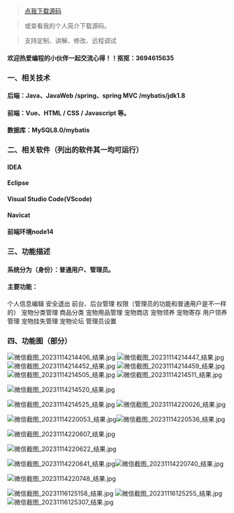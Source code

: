 > [点我下载源码](https://www.notmaker.com/detail/7c462f03a2a340469b0c631faca23685/ghp) 


> 或查看我的个人简介下载源码。

> 支持定制、讲解、修改、远程调试


#### 欢迎热爱编程的小伙伴一起交流心得！！抠抠：3694615635 



### 一、相关技术
#### 后端：Java、JavaWeb /spring、spring MVC /mybatis/jdk1.8
#### 前端：Vue、HTML / CSS / Javascript 等。
####  数据库：MySQL8.0/mybatis

### 二、相关软件（列出的软件其一均可运行）
#### IDEA
#### Eclipse
#### Visual Studio Code(VScode)
#### Navicat

#### 前端环境node14  
### 三、功能描述
#### 系统分为（身份）：普通用户、管理员。
#### 主要功能：
个人信息编辑
安全退出
前台、后台管理
权限（管理员的功能和普通用户是不一样的）
宠物分类管理
商品分类
宠物用品管理
宠物商店
宠物领养
宠物寄存
用户领养管理
宠物挂失管理
宠物论坛
管理员设置


### 四、功能图（部分）
![微信截图_20231114214406_结果.jpg](https://store.ptcc9.top/notmaker/user_upload/3bd80f18ce8947948de216e157f71105/2024-03-31%2020:34:34_%E5%BE%AE%E4%BF%A1%E6%88%AA%E5%9B%BE_20231114214406_%E7%BB%93%E6%9E%9C.jpg)
![微信截图_20231114214447_结果.jpg](https://store.ptcc9.top/notmaker/user_upload/3bd80f18ce8947948de216e157f71105/2024-03-31%2020:34:45_%E5%BE%AE%E4%BF%A1%E6%88%AA%E5%9B%BE_20231114214447_%E7%BB%93%E6%9E%9C.jpg)
![微信截图_20231114214452_结果.jpg](https://store.ptcc9.top/notmaker/user_upload/3bd80f18ce8947948de216e157f71105/2024-03-31%2020:34:52_%E5%BE%AE%E4%BF%A1%E6%88%AA%E5%9B%BE_20231114214452_%E7%BB%93%E6%9E%9C.jpg)
![微信截图_20231114214459_结果.jpg](https://store.ptcc9.top/notmaker/user_upload/3bd80f18ce8947948de216e157f71105/2024-03-31%2020:35:39_%E5%BE%AE%E4%BF%A1%E6%88%AA%E5%9B%BE_20231114214459_%E7%BB%93%E6%9E%9C.jpg)
![微信截图_20231114214505_结果.jpg](https://store.ptcc9.top/notmaker/user_upload/3bd80f18ce8947948de216e157f71105/2024-03-31%2020:35:49_%E5%BE%AE%E4%BF%A1%E6%88%AA%E5%9B%BE_20231114214505_%E7%BB%93%E6%9E%9C.jpg)
![微信截图_20231114214511_结果.jpg](https://store.ptcc9.top/notmaker/user_upload/3bd80f18ce8947948de216e157f71105/2024-03-31%2020:37:13_%E5%BE%AE%E4%BF%A1%E6%88%AA%E5%9B%BE_20231114214511_%E7%BB%93%E6%9E%9C.jpg)

![微信截图_20231114214520_结果.jpg](https://store.ptcc9.top/notmaker/user_upload/3bd80f18ce8947948de216e157f71105/2024-03-31%2020:37:31_%E5%BE%AE%E4%BF%A1%E6%88%AA%E5%9B%BE_20231114214520_%E7%BB%93%E6%9E%9C.jpg)

![微信截图_20231114214525_结果.jpg](https://store.ptcc9.top/notmaker/user_upload/3bd80f18ce8947948de216e157f71105/2024-03-31%2020:37:50_%E5%BE%AE%E4%BF%A1%E6%88%AA%E5%9B%BE_20231114214525_%E7%BB%93%E6%9E%9C.jpg)
![微信截图_20231114220026_结果.jpg](https://store.ptcc9.top/notmaker/user_upload/3bd80f18ce8947948de216e157f71105/2024-03-31%2020:37:58_%E5%BE%AE%E4%BF%A1%E6%88%AA%E5%9B%BE_20231114220026_%E7%BB%93%E6%9E%9C.jpg)

![微信截图_20231114220053_结果.jpg](https://store.ptcc9.top/notmaker/user_upload/3bd80f18ce8947948de216e157f71105/2024-03-31%2020:39:14_%E5%BE%AE%E4%BF%A1%E6%88%AA%E5%9B%BE_20231114220053_%E7%BB%93%E6%9E%9C.jpg)![微信截图_20231114220536_结果.jpg](https://store.ptcc9.top/notmaker/user_upload/3bd80f18ce8947948de216e157f71105/2024-03-31%2020:39:22_%E5%BE%AE%E4%BF%A1%E6%88%AA%E5%9B%BE_20231114220536_%E7%BB%93%E6%9E%9C.jpg)

![微信截图_20231114220607_结果.jpg](https://store.ptcc9.top/notmaker/user_upload/3bd80f18ce8947948de216e157f71105/2024-03-31%2020:39:39_%E5%BE%AE%E4%BF%A1%E6%88%AA%E5%9B%BE_20231114220607_%E7%BB%93%E6%9E%9C.jpg)

![微信截图_20231114220622_结果.jpg](https://store.ptcc9.top/notmaker/user_upload/3bd80f18ce8947948de216e157f71105/2024-03-31%2020:39:57_%E5%BE%AE%E4%BF%A1%E6%88%AA%E5%9B%BE_20231114220622_%E7%BB%93%E6%9E%9C.jpg)

![微信截图_20231114220641_结果.jpg](https://store.ptcc9.top/notmaker/user_upload/3bd80f18ce8947948de216e157f71105/2024-03-31%2020:40:10_%E5%BE%AE%E4%BF%A1%E6%88%AA%E5%9B%BE_20231114220641_%E7%BB%93%E6%9E%9C.jpg)![微信截图_20231114220740_结果.jpg](https://store.ptcc9.top/notmaker/user_upload/3bd80f18ce8947948de216e157f71105/2024-03-31%2020:40:18_%E5%BE%AE%E4%BF%A1%E6%88%AA%E5%9B%BE_20231114220740_%E7%BB%93%E6%9E%9C.jpg)

![微信截图_20231114220748_结果.jpg](https://store.ptcc9.top/notmaker/user_upload/3bd80f18ce8947948de216e157f71105/2024-03-31%2020:40:38_%E5%BE%AE%E4%BF%A1%E6%88%AA%E5%9B%BE_20231114220748_%E7%BB%93%E6%9E%9C.jpg)

![微信截图_20231116125158_结果.jpg](https://store.ptcc9.top/notmaker/user_upload/3bd80f18ce8947948de216e157f71105/2024-03-31%2020:40:46_%E5%BE%AE%E4%BF%A1%E6%88%AA%E5%9B%BE_20231116125158_%E7%BB%93%E6%9E%9C.jpg)
![微信截图_20231116125255_结果.jpg](https://store.ptcc9.top/notmaker/user_upload/3bd80f18ce8947948de216e157f71105/2024-03-31%2020:41:03_%E5%BE%AE%E4%BF%A1%E6%88%AA%E5%9B%BE_20231116125255_%E7%BB%93%E6%9E%9C.jpg)
![微信截图_20231116125307_结果.jpg](https://store.ptcc9.top/notmaker/user_upload/3bd80f18ce8947948de216e157f71105/2024-03-31%2020:41:12_%E5%BE%AE%E4%BF%A1%E6%88%AA%E5%9B%BE_20231116125307_%E7%BB%93%E6%9E%9C.jpg)
